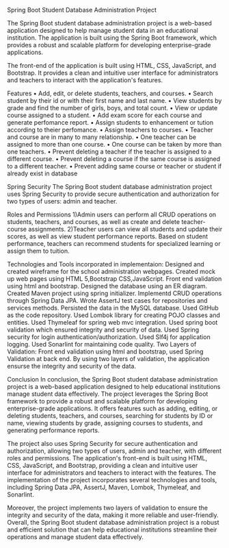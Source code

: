 Spring Boot Student Database Administration Project

The Spring Boot student database administration project is a web-based application designed to help manage student data in an educational institution. The application is built using the Spring Boot framework, which provides a robust and scalable platform for developing enterprise-grade applications.

The front-end of the application is built using HTML, CSS, JavaScript, and Bootstrap. It provides a clean and intuitive user interface for administrators and teachers to interact with the application's features.

Features • Add, edit, or delete students, teachers, and courses. • Search student by their id or with their first name and last name. • View students by grade and find the number of girls, boys, and total count. • View or update course assigned to a student. • Add exam score for each course and generate perfomance report. • Assign students to enhancement or tution according to theier perfomance. • Assign teachers to courses. • Teacher and course are in many to many relationship. • One teacher can be assigned to more than one course. • One course can be taken by more than one teachers. • Prevent deleting a teacher if the teacher is assigned to a different course. • Prevent deleting a course if the same course is assigned to a different teacher. • Prevent adding same course or teacher or student if already exist in database

Spring Security The Spring Boot student database administration project uses Spring Security to provide secure authentication and authorization for two types of users: admin and teacher.

Roles and Permissions 1)Admin users can perform all CRUD operations on students, teachers, and courses, as well as create and delete teacher-course assignments. 2)Teacher users can view all students and update their scores, as well as view student performance reports. Based on student performance, teachers can recommend students for specialized learning or assign them to tuition.

Technologies and Tools incorporated in implementaion: Designed and created wireframe for the school administration webpages. Created mock up web pages using HTML 5,Bootstrap CSS,JavaScript. Front end validation using html and bootstrap. Designed the database using an ER diagram. Created Maven project using spring initializer. Implementd CRUD operations through Spring Data JPA. Wrote AssertJ test cases for repositories and services methods. Persisted the data in the MySQL database. Used GitHub as the code repository. Used Lombok library for creating POJO classes and entities. Used Thymeleaf for spring web mvc integration. Used spring boot validation which ensured integrity and security of data. Used Spring security for login authentication/authorization. Used Slf4j for application logging. Used Sonarlint for maintaining code quality. Two Layers of Validation: Front end validation using html and bootstrap, used Spring Validation at back end. By using two layers of validation, the application ensurse the integrity and security of the data.

Conclusion In conclusion, the Spring Boot student database administration project is a web-based application designed to help educational institutions manage student data effectively. The project leverages the Spring Boot framework to provide a robust and scalable platform for developing enterprise-grade applications. It offers features such as adding, editing, or deleting students, teachers, and courses, searching for students by ID or name, viewing students by grade, assigning courses to students, and generating performance reports.

The project also uses Spring Security for secure authentication and authorization, allowing two types of users, admin and teacher, with different roles and permissions. The application's front-end is built using HTML, CSS, JavaScript, and Bootstrap, providing a clean and intuitive user interface for administrators and teachers to interact with the features. The implementation of the project incorporates several technologies and tools, including Spring Data JPA, AssertJ, Maven, Lombok, Thymeleaf, and Sonarlint.

Moreover, the project implements two layers of validation to ensure the integrity and security of the data, making it more reliable and user-friendly. Overall, the Spring Boot student database administration project is a robust and efficient solution that can help educational institutions streamline their operations and manage student data effectively.
